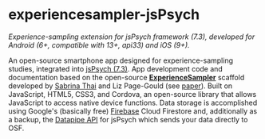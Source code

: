 # experiencesampler-jsPsych
*Experience-sampling extension for jsPsych framework (7.3), developed for Android (6+, compatible with 13+, api33) and iOS (9+).*

An open-source smartphone app designed for experience-sampling studies, integrated into <a href="https://www.jspsych.org/7.3/" target="_blank">jsPsych (7.3)</a>. App development code and documentation based on the open-source **<a href="http://www.experiencesampler.com/" target="_blank">ExperienceSampler</a>** scaffold developed by [Sabrina Thai](https://github.com/sabrinathai) and Liz Page-Gould (see [paper](https://psycnet.apa.org/record/2017-26156-001)). Built on JavaScript, HTML5, CSS3, and Cordova, an open-source library that allows JavaScript to access native device functions. Data storage is accomplished using Google's (basically free) <a href="https://firebase.google.com/" target="_blank">Firebase</a> Cloud Firestore and, additionally as a backup, the <a href="https://pipe.jspsych.org/" target="_blank">Datapipe API</a> for jsPsych which sends your data directly to OSF.
